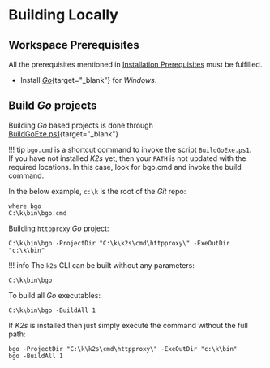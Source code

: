 <!--
SPDX-FileCopyrightText: © 2024 Siemens Healthineers AG
SPDX-License-Identifier: MIT
-->

# Building Locally
## Workspace Prerequisites
All the prerequisites mentioned in [Installation Prerequisites](../../op-manual/installing-k2s.md#prerequisites) must be fulfilled.

* Install [*Go*](https://go.dev/dl/){target="_blank"} for *Windows*.

## Build *Go* projects
Building *Go* based projects is done through [BuildGoExe.ps1](https://github.com/Siemens-Healthineers/K2s/blob/main/smallsetup/common/BuildGoExe.ps1){target="_blank"}

!!! tip
    `bgo.cmd` is a shortcut command to invoke the script `BuildGoExe.ps1`.<br/>
    If you have not installed *K2s* yet, then your `PATH` is not updated with the required locations. In this case, look for bgo.cmd and invoke the build command.

In the below example, `c:\k` is the root of the *Git* repo:
```console
where bgo
C:\k\bin\bgo.cmd
```

Building `httpproxy` *Go* project:
```console
C:\k\bin\bgo -ProjectDir "C:\k\k2s\cmd\httpproxy\" -ExeOutDir "c:\k\bin"
```

!!! info
    The `k2s` CLI can be built without any parameters:
```console
C:\k\bin\bgo
```

To build all *Go* executables:
```console
C:\k\bin\bgo -BuildAll 1
```

If *K2s* is installed then just simply execute the command without the full path:
```console
bgo -ProjectDir "C:\k\k2s\cmd\httpproxy\" -ExeOutDir "c:\k\bin"
bgo -BuildAll 1
```